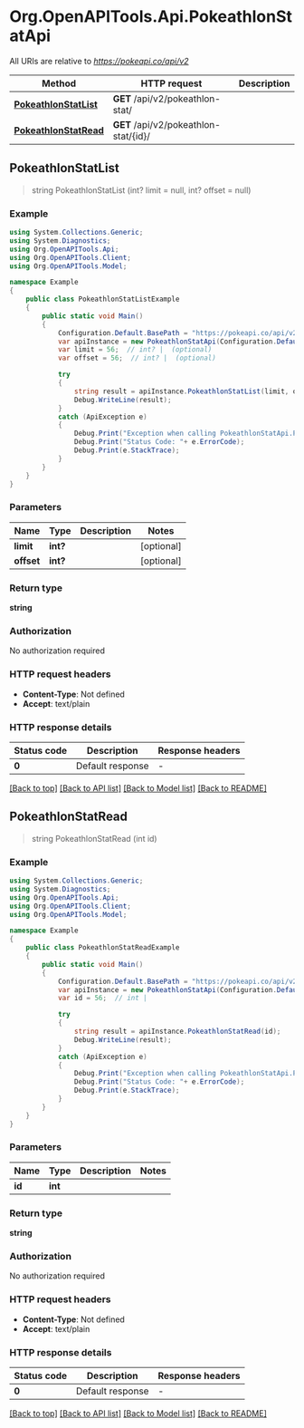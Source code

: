 # Org.OpenAPITools.Api.PokeathlonStatApi

All URIs are relative to *https://pokeapi.co/api/v2*

Method | HTTP request | Description
------------- | ------------- | -------------
[**PokeathlonStatList**](PokeathlonStatApi.md#pokeathlonstatlist) | **GET** /api/v2/pokeathlon-stat/ | 
[**PokeathlonStatRead**](PokeathlonStatApi.md#pokeathlonstatread) | **GET** /api/v2/pokeathlon-stat/{id}/ | 



## PokeathlonStatList

> string PokeathlonStatList (int? limit = null, int? offset = null)



### Example

```csharp
using System.Collections.Generic;
using System.Diagnostics;
using Org.OpenAPITools.Api;
using Org.OpenAPITools.Client;
using Org.OpenAPITools.Model;

namespace Example
{
    public class PokeathlonStatListExample
    {
        public static void Main()
        {
            Configuration.Default.BasePath = "https://pokeapi.co/api/v2";
            var apiInstance = new PokeathlonStatApi(Configuration.Default);
            var limit = 56;  // int? |  (optional) 
            var offset = 56;  // int? |  (optional) 

            try
            {
                string result = apiInstance.PokeathlonStatList(limit, offset);
                Debug.WriteLine(result);
            }
            catch (ApiException e)
            {
                Debug.Print("Exception when calling PokeathlonStatApi.PokeathlonStatList: " + e.Message );
                Debug.Print("Status Code: "+ e.ErrorCode);
                Debug.Print(e.StackTrace);
            }
        }
    }
}
```

### Parameters


Name | Type | Description  | Notes
------------- | ------------- | ------------- | -------------
 **limit** | **int?**|  | [optional] 
 **offset** | **int?**|  | [optional] 

### Return type

**string**

### Authorization

No authorization required

### HTTP request headers

- **Content-Type**: Not defined
- **Accept**: text/plain


### HTTP response details
| Status code | Description | Response headers |
|-------------|-------------|------------------|
| **0** | Default response |  -  |

[[Back to top]](#)
[[Back to API list]](../README.md#documentation-for-api-endpoints)
[[Back to Model list]](../README.md#documentation-for-models)
[[Back to README]](../README.md)


## PokeathlonStatRead

> string PokeathlonStatRead (int id)



### Example

```csharp
using System.Collections.Generic;
using System.Diagnostics;
using Org.OpenAPITools.Api;
using Org.OpenAPITools.Client;
using Org.OpenAPITools.Model;

namespace Example
{
    public class PokeathlonStatReadExample
    {
        public static void Main()
        {
            Configuration.Default.BasePath = "https://pokeapi.co/api/v2";
            var apiInstance = new PokeathlonStatApi(Configuration.Default);
            var id = 56;  // int | 

            try
            {
                string result = apiInstance.PokeathlonStatRead(id);
                Debug.WriteLine(result);
            }
            catch (ApiException e)
            {
                Debug.Print("Exception when calling PokeathlonStatApi.PokeathlonStatRead: " + e.Message );
                Debug.Print("Status Code: "+ e.ErrorCode);
                Debug.Print(e.StackTrace);
            }
        }
    }
}
```

### Parameters


Name | Type | Description  | Notes
------------- | ------------- | ------------- | -------------
 **id** | **int**|  | 

### Return type

**string**

### Authorization

No authorization required

### HTTP request headers

- **Content-Type**: Not defined
- **Accept**: text/plain


### HTTP response details
| Status code | Description | Response headers |
|-------------|-------------|------------------|
| **0** | Default response |  -  |

[[Back to top]](#)
[[Back to API list]](../README.md#documentation-for-api-endpoints)
[[Back to Model list]](../README.md#documentation-for-models)
[[Back to README]](../README.md)

